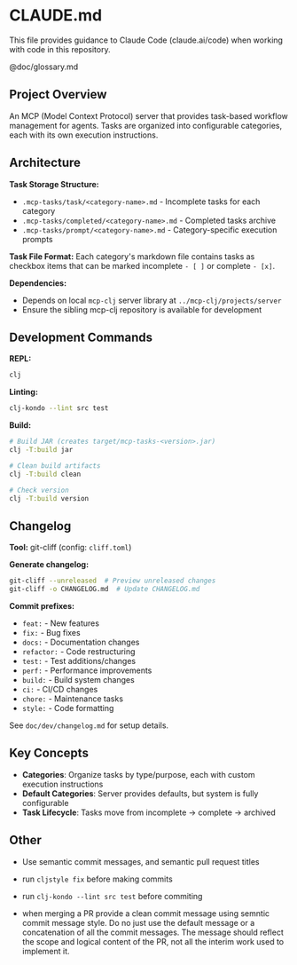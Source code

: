 # CLAUDE.md

This file provides guidance to Claude Code (claude.ai/code) when working with code in this repository.

@doc/glossary.md

## Project Overview

An MCP (Model Context Protocol) server that provides task-based workflow management for agents. Tasks are organized into configurable categories, each with its own execution instructions.

## Architecture

**Task Storage Structure:**
- `.mcp-tasks/task/<category-name>.md` - Incomplete tasks for each category
- `.mcp-tasks/completed/<category-name>.md` - Completed tasks archive
- `.mcp-tasks/prompt/<category-name>.md` - Category-specific execution prompts

**Task File Format:**
Each category's markdown file contains tasks as checkbox items that can be marked incomplete `- [ ]` or complete `- [x]`.

**Dependencies:**
- Depends on local `mcp-clj` server library at `../mcp-clj/projects/server`
- Ensure the sibling mcp-clj repository is available for development

## Development Commands

**REPL:**
```bash
clj
```

**Linting:**
```bash
clj-kondo --lint src test
```

**Build:**
```bash
# Build JAR (creates target/mcp-tasks-<version>.jar)
clj -T:build jar

# Clean build artifacts
clj -T:build clean

# Check version
clj -T:build version
```

## Changelog

**Tool:** git-cliff (config: `cliff.toml`)

**Generate changelog:**
```bash
git-cliff --unreleased  # Preview unreleased changes
git-cliff -o CHANGELOG.md  # Update CHANGELOG.md
```

**Commit prefixes:**
- `feat:` - New features
- `fix:` - Bug fixes
- `docs:` - Documentation changes
- `refactor:` - Code restructuring
- `test:` - Test additions/changes
- `perf:` - Performance improvements
- `build:` - Build system changes
- `ci:` - CI/CD changes
- `chore:` - Maintenance tasks
- `style:` - Code formatting

See `doc/dev/changelog.md` for setup details.

## Key Concepts

- **Categories**: Organize tasks by type/purpose, each with custom execution instructions
- **Default Categories**: Server provides defaults, but system is fully configurable
- **Task Lifecycle**: Tasks move from incomplete → complete → archived


## Other

- Use semantic commit messages, and semantic pull request titles
- run `cljstyle fix` before making commits
- run `clj-kondo --lint src test` before commiting

- when merging a PR provide a clean commit message using semntic commit
  message style.  Do no just use the default message or a concatenation
  of all the commit messages.  The message should reflect the scope and
  logical content of the PR, not all the interim work used to implement
  it.
